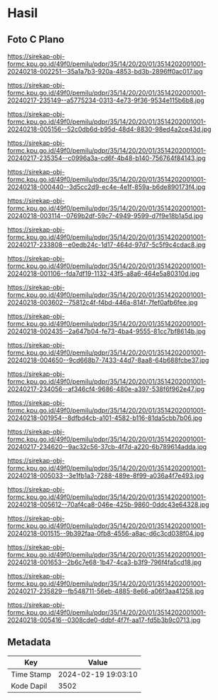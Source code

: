 # Hasil

## Foto C Plano

https://sirekap-obj-formc.kpu.go.id/49f0/pemilu/pdpr/35/14/20/20/01/3514202001001-20240218-002251--35a1a7b3-920a-4853-bd3b-2896ff0ac017.jpg

https://sirekap-obj-formc.kpu.go.id/49f0/pemilu/pdpr/35/14/20/20/01/3514202001001-20240217-235149--a5775234-0313-4e73-9f36-9534e115b6b8.jpg

https://sirekap-obj-formc.kpu.go.id/49f0/pemilu/pdpr/35/14/20/20/01/3514202001001-20240218-005156--52c0db6d-b95d-48d4-8830-98ed4a2ce43d.jpg

https://sirekap-obj-formc.kpu.go.id/49f0/pemilu/pdpr/35/14/20/20/01/3514202001001-20240217-235354--c0996a3a-cd6f-4b48-b140-756764f84143.jpg

https://sirekap-obj-formc.kpu.go.id/49f0/pemilu/pdpr/35/14/20/20/01/3514202001001-20240218-000440--3d5cc2d9-ec4e-4e1f-859a-b6de890173f4.jpg

https://sirekap-obj-formc.kpu.go.id/49f0/pemilu/pdpr/35/14/20/20/01/3514202001001-20240218-003114--0769b2df-59c7-4949-9599-d7f9e18b1a5d.jpg

https://sirekap-obj-formc.kpu.go.id/49f0/pemilu/pdpr/35/14/20/20/01/3514202001001-20240217-233808--e0edb24c-1d17-464d-97d7-5c5f9c4cdac8.jpg

https://sirekap-obj-formc.kpu.go.id/49f0/pemilu/pdpr/35/14/20/20/01/3514202001001-20240218-001106--fda7df19-1132-43f5-a8a6-464e5a80310d.jpg

https://sirekap-obj-formc.kpu.go.id/49f0/pemilu/pdpr/35/14/20/20/01/3514202001001-20240218-003602--75812c4f-f4bd-446a-814f-7fef0afb6fee.jpg

https://sirekap-obj-formc.kpu.go.id/49f0/pemilu/pdpr/35/14/20/20/01/3514202001001-20240218-002435--2a647b04-fe73-4ba4-9555-81cc7bf8614b.jpg

https://sirekap-obj-formc.kpu.go.id/49f0/pemilu/pdpr/35/14/20/20/01/3514202001001-20240218-004650--9cd668b7-7433-44d7-8aa8-64b688fcbe37.jpg

https://sirekap-obj-formc.kpu.go.id/49f0/pemilu/pdpr/35/14/20/20/01/3514202001001-20240217-234056--af346cf4-9686-480e-a397-538f6f962e47.jpg

https://sirekap-obj-formc.kpu.go.id/49f0/pemilu/pdpr/35/14/20/20/01/3514202001001-20240218-001954--8dfbd4cb-a101-4582-b116-81da5cbb7b06.jpg

https://sirekap-obj-formc.kpu.go.id/49f0/pemilu/pdpr/35/14/20/20/01/3514202001001-20240217-234620--9ac32c56-37cb-4f7d-a220-6b789614adda.jpg

https://sirekap-obj-formc.kpu.go.id/49f0/pemilu/pdpr/35/14/20/20/01/3514202001001-20240218-005033--3e1fb1a3-7288-489e-8f99-a036a4f7e493.jpg

https://sirekap-obj-formc.kpu.go.id/49f0/pemilu/pdpr/35/14/20/20/01/3514202001001-20240218-005612--70af4ca8-046e-425b-9860-0ddc43e64328.jpg

https://sirekap-obj-formc.kpu.go.id/49f0/pemilu/pdpr/35/14/20/20/01/3514202001001-20240218-001515--9b392faa-0fb8-4556-a8ac-d6c3cd038f04.jpg

https://sirekap-obj-formc.kpu.go.id/49f0/pemilu/pdpr/35/14/20/20/01/3514202001001-20240218-001653--2b6c7e68-1b47-4ca3-b3f9-796f4fa5cd18.jpg

https://sirekap-obj-formc.kpu.go.id/49f0/pemilu/pdpr/35/14/20/20/01/3514202001001-20240217-235829--fb548711-56eb-4885-8e66-a06f3aa41258.jpg

https://sirekap-obj-formc.kpu.go.id/49f0/pemilu/pdpr/35/14/20/20/01/3514202001001-20240218-005416--0308cde0-ddbf-4f7f-aa17-fd5b3b9c0713.jpg


## Metadata

| Key        | Value               |
| ---------- | ------------------- |
| Time Stamp | 2024-02-19 19:03:10 |
| Kode Dapil | 3502                |



